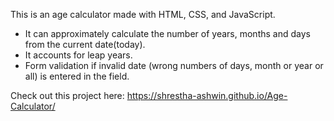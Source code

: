 This is an age calculator made with HTML, CSS, and JavaScript.

- It can approximately calculate the number of years, months and days from the current date(today).
- It accounts for leap years.
- Form validation if invalid date (wrong numbers of days, month or year or all) is entered in the field.

Check out this project here: https://shrestha-ashwin.github.io/Age-Calculator/
